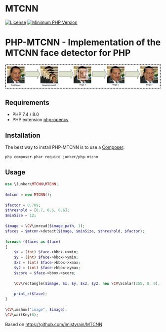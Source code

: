 # MTCNN
[![License](https://img.shields.io/badge/license-MIT-yellow.svg)](LICENSE) [![Minimum PHP Version](https://img.shields.io/badge/php-%3E%3D%207.0-8892BF.svg)](https://php.net/)

# PHP-MTCNN - Implementation of the MTCNN face detector for PHP

![](.github/index.png)

## Requirements
- PHP 7.4 / 8.0
- PHP extension [php-opencv](https://github.com/php-opencv/php-opencv)

## Installation
The best way to install PHP-MTCNN is to use a [Composer](https://getcomposer.org/download):

    php composer.phar require junker/php-mtcnn

## Usage

```php
use \Junker\MTCNN\MTCNN;

$mtcnn = new MTCNN();

$factor = 0.709;
$threshold = [0.7, 0.6, 0.6];
$minSize = 12;

$image = \CV\imread($image_path, 1);
$faces = $mtcnn->detect($image, $minSize, $threshold, $factor);

foreach ($faces as $face)
{
	$x = (int) $face->bbox->xmin;
	$y = (int) $face->bbox->ymin;
	$x2 = (int) $face->bbox->xmax;
	$y2 = (int) $face->bbox->ymax;
	$score = $face->bbox->score;

	\CV\rectangle($image, $x, $y, $x2, $y2, new \CV\Scalar(255, 0, 0), 2);

	print_r($face);
}

\CV\imshow("image", $image);
\CV\waitKey(0);
```

Based on https://github.com/imistyrain/MTCNN
